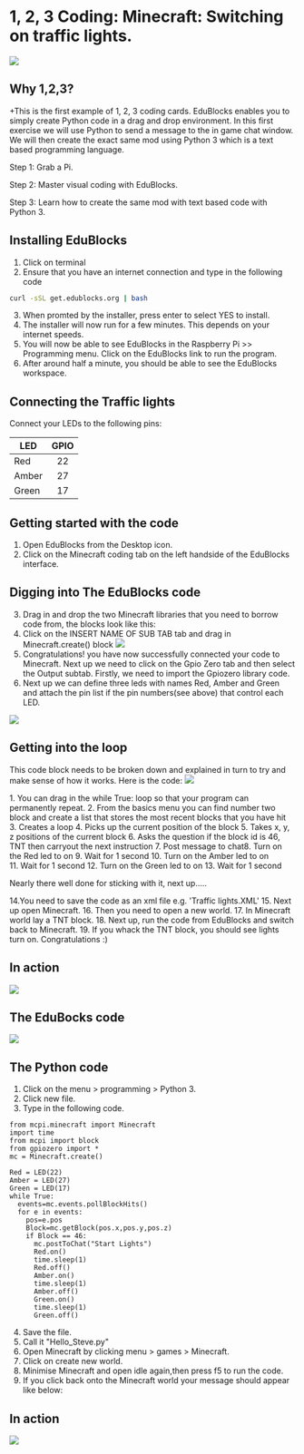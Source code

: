 # 1, 2, 3 Coding: Minecraft: Switching on traffic lights.
![](123cc2.png)

## Why 1,2,3?

+This is the first example of 1, 2, 3 coding cards. EduBlocks enables you to simply create Python code in a drag and drop environment. In this first exercise we will use Python to send a message to the in game chat window. We will then create the exact same mod using Python 3 which is a text based programming language. 

Step 1: Grab a Pi.

Step 2: Master visual coding with EduBlocks.

Step 3: Learn how to create the same mod with text based code with Python 3.

## Installing EduBlocks
1. Click on terminal
2. Ensure that you have an internet connection and type in the following code

```bash
curl -sSL get.edublocks.org | bash
```
3. When promted by the installer, press enter to select YES to install.
4. The installer will now run for a few minutes. This depends on your internet speeds.
5. You will now be able to see EduBlocks in the Raspberry Pi >> Programming menu. Click on the EduBlocks link to run the program.
6. After around half a minute, you should be able to see the EduBlocks workspace.

## Connecting the Traffic lights
Connect your LEDs to the following pins:

| LED       | GPIO  |
| --------- | :------: |
| Red       | 22       |
| Amber     | 27       |
| Green     | 17       |

## Getting started with the code

1. Open EduBlocks from the Desktop icon.
2. Click on the Minecraft coding tab on the left handside of the EduBlocks interface.

## Digging into The EduBlocks code

3. Drag in and drop the two Minecraft libraries that you need to borrow code from, the blocks look like this:
4. Click on the INSERT NAME OF SUB TAB tab and drag in Minecraft.create() block
![](1.png)
5. Congratulations!  you have now successfully connected your code to Minecraft. Next up we need to click on the Gpio Zero tab and then select the Output subtab. Firstly, we need to import the Gpiozero library code. 
6. Next up we can define three leds with names Red, Amber and Green and attach the pin list if the pin numbers(see above) that control each LED.

![](2.png)

## Getting into the loop
This code block needs to be broken down and explained in turn to try and make sense of how it works. Here is the code:
![](3.png)

1. You can drag in the while True: loop so that your program can permanently repeat.
2. From the basics menu you can find number two block and create a list that stores the most recent blocks that you have hit
3. Creates a loop
4. Picks up the current position of the block
5. Takes x, y, z positions of the current block
6. Asks the question if the block id is 46, TNT then carryout the next instruction 
7. Post message to chat8. Turn on the Red led to on
9. Wait for 1 second
10. Turn on the Amber led to on
11. Wait for 1 second
12. Turn on the Green led to on
13. Wait for 1 second

Nearly there well done for sticking with it, next up.....

14.You need to save the code as an xml file e.g. 'Traffic lights.XML'
15. Next up open Minecraft.
16. Then you need to open a new world.
17. In Minecraft world lay a TNT block. 
18. Next up, run the code from EduBlocks and switch back to Minecraft.
19. If you whack the TNT block, you should see lights turn on. Congratulations :) 

## In action
![](output.png)

## The EduBocks code

![](allcode.png)

## The Python code
1. Click on the menu > programming > Python 3.
2. Click new file.
3. Type in the following code.
```
from mcpi.minecraft import Minecraft
import time
from mcpi import block
from gpiozero import *
mc = Minecraft.create()

Red = LED(22)
Amber = LED(27)
Green = LED(17)
while True:
  events=mc.events.pollBlockHits()
  for e in events:
    pos=e.pos
    Block=mc.getBlock(pos.x,pos.y,pos.z)
    if Block == 46:
      mc.postToChat("Start Lights")
      Red.on()
      time.sleep(1)
      Red.off()
      Amber.on()
      time.sleep(1)
      Amber.off()
      Green.on()
      time.sleep(1)
      Green.off()
```
4. Save the file.
5. Call it "Hello_Steve.py"
6. Open Minecraft by clicking menu > games > Minecraft. 
7. Click on create new world.
6. Minimise Minecraft and open idle again,then press f5 to run the code.
7. If you click back onto the Minecraft world your message should appear like below:

## In action
![](output.png)
